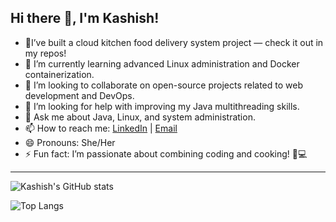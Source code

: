 ## Hi there 👋, I'm Kashish!

- 🔭I’ve built a cloud kitchen food delivery system project — check it out in my repos!
- 🌱 I’m currently learning advanced Linux administration and Docker containerization.
- 👯 I’m looking to collaborate on open-source projects related to web development and DevOps.
- 🤔 I’m looking for help with improving my Java multithreading skills.
- 💬 Ask me about Java, Linux, and system administration.
- 📫 How to reach me: [LinkedIn](https://www.linkedin.com/in/kashish-goyal-26b7662b1/) | [Email](mailto:goyalkashish439@gmail.com)
- 😄 Pronouns: She/Her
- ⚡ Fun fact: I’m passionate about combining coding and cooking! 🍳💻

---

![Kashish's GitHub stats](https://github-readme-stats.vercel.app/api?username=Kashishhgoyall&show_icons=true&theme=radical)

![Top Langs](https://github-readme-stats.vercel.app/api/top-langs/?username=Kashishhgoyall&layout=compact&theme=radical)

